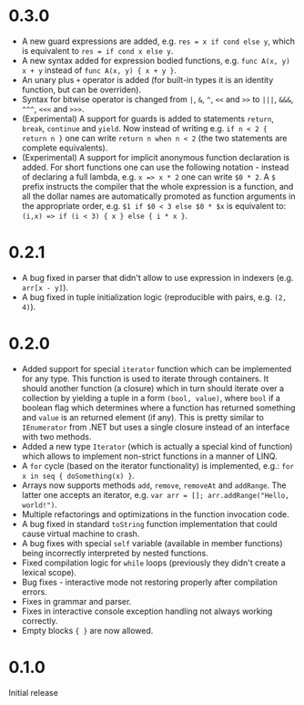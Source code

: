 # 0.3.0
 * A new guard expressions are added, e.g.
    `res = x if cond else y`, which is equivalent to 
    `res = if cond x else y`.
 * A new syntax added for expression bodied functions, e.g.
    `func A(x, y) x + y` instead of `func A(x, y) { x + y }`.
 * An unary plus `+` operator is added (for built-in types it
    is an identity function, but can be overriden).
 * Syntax for bitwise operator is changed from `|`, `&`, `^`,
    `<<` and `>>` to `|||`, `&&&`, `^^^`, `<<<` and `>>>`.
 * (Experimental) A support for guards is added to statements
    `return`, `break`, `continue` and `yield`. Now instead of
    writing e.g. `if n < 2 { return n }` one can write
    `return n when n < 2` (the two statements are complete
    equivalents).
 * (Experimental) A support for implicit anonymous function
    declaration is added. For short functions one can use the
    following notation - instead of declaring a full lambda,
    e.g. `x => x * 2` one can write `$0 * 2`. A `$` prefix
    instructs the compiler that the whole expression is a
    function, and all the dollar names are automatically
    promoted as function arguments in the appropriate order,
    e.g. `$1 if $0 < 3 else $0 * $x` is equivalent to:
    `(i,x) => if (i < 3) { x } else { i * x }`.

# 0.2.1
 * A bug fixed in parser that didn't allow to use expression
    in indexers (e.g. `arr[x - y]`).
 * A bug fixed in tuple initialization logic (reproducible
    with pairs, e.g. `(2, 4)`).

# 0.2.0
 * Added support for special `iterator` function which can be
    implemented for any type. This function is used to iterate
    through containers. It should another function (a closure)
    which in turn should iterate over a collection by yielding
    a tuple in a form `(bool, value)`, where `bool` if a
    boolean flag which determines where a function has
    returned something and `value` is an returned element 
    (if any). This is pretty similar to `IEnumerator` from
    .NET but uses a single closure instead of an interface
    with two methods.
 * Added a new type `Iterator` (which is actually a special
    kind of function) which allows to implement non-strict
    functions in a manner of LINQ.
 * A `for` cycle (based on the iterator functionality) is
    implemented, e.g.: `for x in seq { doSomething(x) }`.
 * Arrays now supports methods `add`, `remove`, `removeAt`
    and `addRange`. The latter one accepts an iterator, e.g.
    `var arr = []; arr.addRange("Hello, world!")`.
 * Multiple refactorings and optimizations in the function
    invocation code.
 * A bug fixed in standard `toString` function implementation
    that could cause virtual machine to crash.
 * A bug fixes with special `self` variable (available in
    member functions) being incorrectly interpreted by
    nested functions.
 * Fixed compilation logic for `while` loops (previously they
    didn't create a lexical scope).
 * Bug fixes - interactive mode not restoring properly after
    compilation errors.
 * Fixes in grammar and parser.
 * Fixes in interactive console exception handling not always 
    working correctly.
 * Empty blocks `{ }` are now allowed.

# 0.1.0
Initial release